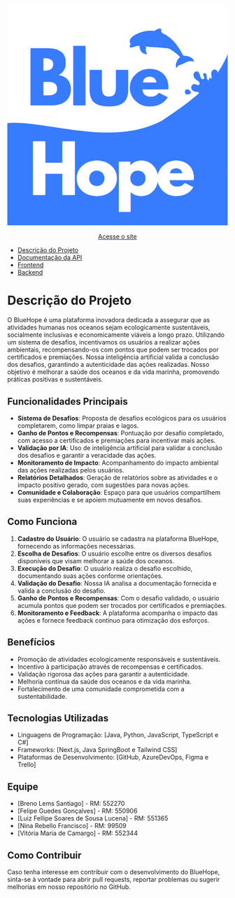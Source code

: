 <p align="center">
  <img src="imagens/image.png" alt="logo">
</p>

<div align="center">
  <a href="https://blue-hope.vercel.app/">Acesse o site</a>
</div>


- [Descrição do Projeto](#descrição-do-projeto)
- [Documentação da API](#documentação-da-api)
- [Frontend](https://github.com/Santlago/FE-BlueHope)
- [Backend](https://github.com/Santlago/BE-BlueHope)

# Descrição do Projeto

O BlueHope é uma plataforma inovadora dedicada a assegurar que as atividades humanas nos oceanos sejam ecologicamente sustentáveis, socialmente inclusivas e economicamente viáveis a longo prazo. Utilizando um sistema de desafios, incentivamos os usuários a realizar ações ambientais, recompensando-os com pontos que podem ser trocados por certificados e premiações. Nossa inteligência artificial valida a conclusão dos desafios, garantindo a autenticidade das ações realizadas. Nosso objetivo é melhorar a saúde dos oceanos e da vida marinha, promovendo práticas positivas e sustentáveis.

## Funcionalidades Principais

- **Sistema de Desafios**: Proposta de desafios ecológicos para os usuários completarem, como limpar praias e lagos.
- **Ganho de Pontos e Recompensas**: Pontuação por desafio completado, com acesso a certificados e premiações para incentivar mais ações.
- **Validação por IA**: Uso de inteligência artificial para validar a conclusão dos desafios e garantir a veracidade das ações.
- **Monitoramento de Impacto**: Acompanhamento do impacto ambiental das ações realizadas pelos usuários.
- **Relatórios Detalhados**: Geração de relatórios sobre as atividades e o impacto positivo gerado, com sugestões para novas ações.
- **Comunidade e Colaboração**: Espaço para que usuários compartilhem suas experiências e se apoiem mutuamente em novos desafios.

## Como Funciona

1. **Cadastro do Usuário**: O usuário se cadastra na plataforma BlueHope, fornecendo as informações necessárias.
2. **Escolha de Desafios**: O usuário escolhe entre os diversos desafios disponíveis que visam melhorar a saúde dos oceanos.
3. **Execução do Desafio**: O usuário realiza o desafio escolhido, documentando suas ações conforme orientações.
4. **Validação do Desafio**: Nossa IA analisa a documentação fornecida e valida a conclusão do desafio.
5. **Ganho de Pontos e Recompensas**: Com o desafio validado, o usuário acumula pontos que podem ser trocados por certificados e premiações.
6. **Monitoramento e Feedback**: A plataforma acompanha o impacto das ações e fornece feedback contínuo para otimização dos esforços.

## Benefícios

- Promoção de atividades ecologicamente responsáveis e sustentáveis.
- Incentivo à participação através de recompensas e certificados.
- Validação rigorosa das ações para garantir a autenticidade.
- Melhoria contínua da saúde dos oceanos e da vida marinha.
- Fortalecimento de uma comunidade comprometida com a sustentabilidade.

## Tecnologias Utilizadas

- Linguagens de Programação: [Java, Python, JavaScript, TypeScript e C#]
- Frameworks: [Next.js, Java SpringBoot e Tailwind CSS]
- Plataformas de Desenvolvimento: [GitHub, AzureDevOps, Figma e Trello]

## Equipe

- [Breno Lems Santiago] - RM: 552270
- [Felipe Guedes Gonçalves] - RM: 550906
- [Luiz Fellipe Soares de Sousa Lucena] - RM: 551365
- [Nina Rebello Francisco] - RM: 99509
- [Vitória Maria de Camargo] - RM: 552344

## Como Contribuir

Caso tenha interesse em contribuir com o desenvolvimento do BlueHope, sinta-se à vontade para abrir pull requests, reportar problemas ou sugerir melhorias em nosso repositório no GitHub.
